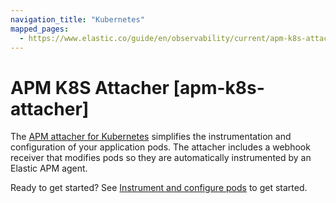 ```yaml
---
navigation_title: "Kubernetes"
mapped_pages:
  - https://www.elastic.co/guide/en/observability/current/apm-k8s-attacher.html
---
```




# APM K8S Attacher [apm-k8s-attacher]


The [APM attacher for Kubernetes](https://www.elastic.co/guide/en/apm/attacher/current/apm-attacher.html) simplifies the instrumentation and configuration of your application pods. The attacher includes a webhook receiver that modifies pods so they are automatically instrumented by an Elastic APM agent.

Ready to get started? See [Instrument and configure pods](https://www.elastic.co/guide/en/apm/attacher/current/apm-get-started-webhook.html) to get started.


